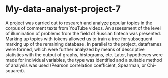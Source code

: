 # My-data-analyst-project-7
A project was carried out to research and analyze popular topics in the corpus of comment texts from YouTube videos. An assessment of the level of illumination of problems from the field of Russian fintech was presented. 
Marking up topics with tokens allowed us to train a tree for subsequent marking up of the remaining database.
In parallel to the project, dataframes were formed, which were further analyzed by means of descriptive statistics with the output of graphs, histograms, etc.
Later, hypotheses were made for individual variables, the type was identified and a suitable method of analysis was used (Pearson correlation coefficient, Spearman, or Chi-squared).
